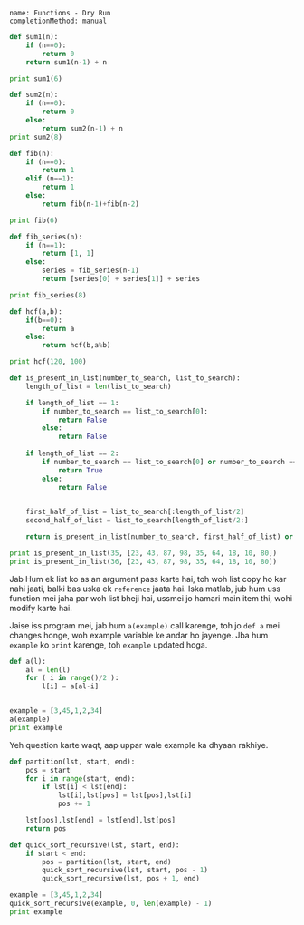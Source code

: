 ```ngMeta
name: Functions - Dry Run
completionMethod: manual
```

```python
def sum1(n):
    if (n==0):
        return 0
    return sum1(n-1) + n

print sum1(6)
```

```python
def sum2(n):
    if (n==0):
        return 0
    else:
        return sum2(n-1) + n
print sum2(8)
```

```python
def fib(n):
    if (n==0):
        return 1
    elif (n==1):
        return 1
    else:
        return fib(n-1)+fib(n-2)

print fib(6)
```

```python
def fib_series(n):
    if (n==1):
        return [1, 1]
    else:
        series = fib_series(n-1)
        return [series[0] + series[1]] + series

print fib_series(8)
```

```python
def hcf(a,b):
    if(b==0):
        return a
    else:
        return hcf(b,a%b)

print hcf(120, 100)
```

```python
def is_present_in_list(number_to_search, list_to_search):
    length_of_list = len(list_to_search)

    if length_of_list == 1:
        if number_to_search == list_to_search[0]:
            return False
        else:
            return False
    
    if length_of_list == 2:
        if number_to_search == list_to_search[0] or number_to_search == list_to_search[1]:
            return True
        else:
            return False
            

    first_half_of_list = list_to_search[:length_of_list/2]
    second_half_of_list = list_to_search[length_of_list/2:]

    return is_present_in_list(number_to_search, first_half_of_list) or is_present_in_list(number_to_search, second_half_of_list)

print is_present_in_list(35, [23, 43, 87, 98, 35, 64, 18, 10, 80])
print is_present_in_list(36, [23, 43, 87, 98, 35, 64, 18, 10, 80])
```

Jab Hum ek list ko as an argument pass karte hai, toh woh list copy ho kar nahi jaati, balki bas uska ek `reference` jaata hai. Iska matlab, jub hum uss function mei jaha par woh list bheji hai, ussmei jo hamari main item thi, wohi modify karte hai.

Jaise iss program mei, jab hum `a(example)` call karenge, toh jo `def a` mei changes honge, woh example variable ke andar ho jayenge. Jba hum `example` ko `print` karenge, toh `example` updated hoga.

```python
def a(l):
    al = len(l)
    for ( i in range()/2 ):
        l[i] = a[al-i]


example = [3,45,1,2,34]
a(example)
print example 
```

Yeh question karte waqt, aap uppar wale example ka dhyaan rakhiye.
```python
def partition(lst, start, end):
    pos = start
    for i in range(start, end):
        if lst[i] < lst[end]:
            lst[i],lst[pos] = lst[pos],lst[i]
            pos += 1

    lst[pos],lst[end] = lst[end],lst[pos]
    return pos

def quick_sort_recursive(lst, start, end):
    if start < end:
        pos = partition(lst, start, end)
        quick_sort_recursive(lst, start, pos - 1)
        quick_sort_recursive(lst, pos + 1, end)

example = [3,45,1,2,34]
quick_sort_recursive(example, 0, len(example) - 1)
print example
```